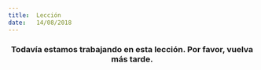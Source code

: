 ```yaml
---
title:  Lección
date:   14/08/2018
---
```


### <center>Todavía estamos trabajando en esta lección. Por favor, vuelva más tarde.</center>